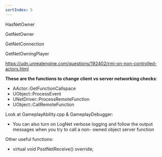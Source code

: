```yaml
---
sortIndex: 5
---
```


HasNetOwner

GetNetOwner

GetNetConnection

GetNetOwningPlayer

<https://udn.unrealengine.com/questions/192402/rmi-on-non-controlled-actors.html>

**These are the functions to change client vs server networking checks**:

- AActor::GetFunctionCallspace
- UObject::ProcessEvent
- UNetDriver::ProcessRemoteFunction
- UObject::CallRemoteFunction

Look at GameplayAbility.cpp & GameplayDebugger:
- You can also turn on LogNet verbose logging and follow the output messages when you try to call a non- owned object server function

Other useful functions:
- virtual void PostNetReceive() override;
